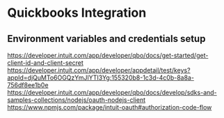 # Quickbooks Integration

## Environment variables and credentials setup

https://developer.intuit.com/app/developer/qbo/docs/get-started/get-client-id-and-client-secret
https://developer.intuit.com/app/developer/appdetail/test/keys?appId=djQuMTo6OGQzYmJlYTI3Yg:155320b8-1c3d-4c0b-8a8a-756df8ee1b0e
https://developer.intuit.com/app/developer/qbo/docs/develop/sdks-and-samples-collections/nodejs/oauth-nodejs-client
https://www.npmjs.com/package/intuit-oauth#authorization-code-flow
